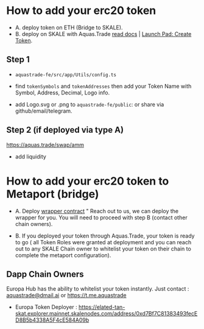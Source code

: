 # How to add your erc20 token

- A. deploy token on ETH (Bridge to SKALE).
- B. deploy on SKALE with Aquas.Trade [read docs](./LaunchPad.md) | [Launch Pad: Create Token](https://aquas.trade/dashboard/create).

## Step 1

- `aquastrade-fe/src/app/Utils/config.ts`

- find `tokenSymbols` and `tokenAddresses` then add your Token Name with Symbol, Address, Decimal, Logo info.

- add Logo.svg or .png to `aquastrade-fe/public`: or share via github/email/telegram.

## Step 2 (if deployed via type A)

https://aquas.trade/swap/amm

- add liquidity

# How to add your erc20 token to Metaport (bridge)

- A. Deploy [wrapper contract](https://github.com/RubyAquaMarine/skale-token-deployer/blob/main/contracts/ERC20Wrapper.sol) " Reach out to us, we can deploy the wrapper for you. You will need to proceed with step B (contact other chain owners).

- B. If you deployed your token through Aquas.Trade, your token is ready to go ( all Token Roles were granted at deployment and you can reach out to any SKALE Chain owner to whitelist your token on their chain to complete the metaport configuration).

## Dapp Chain Owners

Europa Hub has the ability to whitelist your token instantly. Just contact : aquastrade@dmail.ai or https://t.me.aquastrade

- Europa Token Deployer : https://elated-tan-skat.explorer.mainnet.skalenodes.com/address/0xd7Bf7C81383493fecED8B5b4338A5F4cE584A09b
